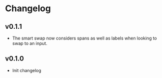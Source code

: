 # Changelog

## v0.1.1
- The smart swap now considers spans as well as labels when looking to swap to an input.

## v0.1.0
- Init changelog